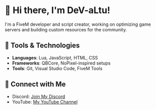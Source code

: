 # 👋 Hi there, I'm DeV-aLtu!

I'm a FiveM developer and script creator, working on optimizing game servers and building custom resources for the community.

## 🔧 Tools & Technologies
- **Languages**: Lua, JavaScript, HTML, CSS
- **Frameworks**: QBCore, NoPixel-inspired setups
- **Tools**: Git, Visual Studio Code, FiveM Tools


## 🔗 Connect with Me
- Discord: [Join My Discord](https://discord.gg/devaltu)
- YouTube: [My YouTube Channel](https://youtube.com/@devaltu)
